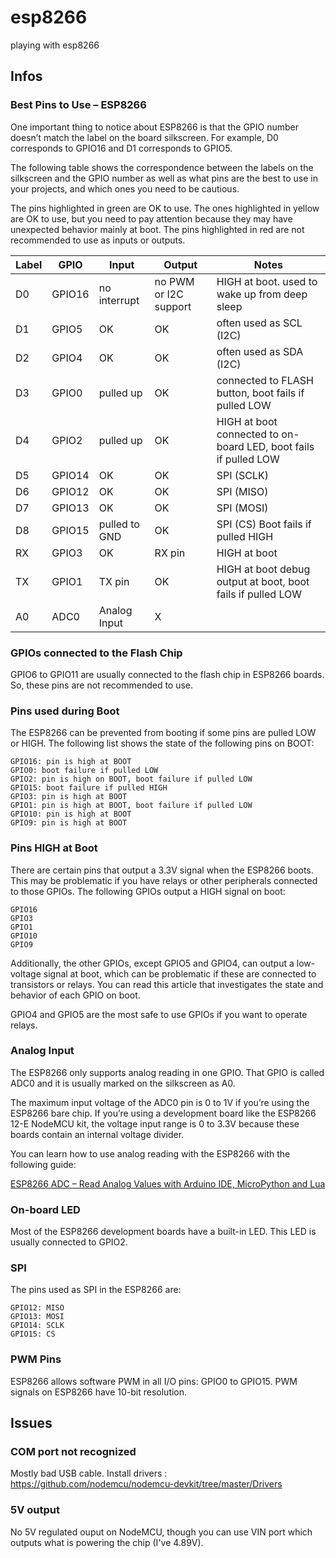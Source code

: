 # esp8266
playing with esp8266

## Infos

### Best Pins to Use – ESP8266

One important thing to notice about ESP8266 is that the GPIO number doesn’t match the label on the board silkscreen. For example, D0 corresponds to GPIO16 and D1 corresponds to GPIO5.

The following table shows the correspondence between the labels on the silkscreen and the GPIO number as well as what pins are the best to use in your projects, and which ones you need to be cautious.

The pins highlighted in green are OK to use. The ones highlighted in yellow are OK to use, but you need to pay attention because they may have unexpected behavior mainly at boot. The pins highlighted in red are not recommended to use as inputs or outputs. 

| Label	| GPIO		| Input			| Output	| Notes |
|-------|-----------|---------------|----|-----|
| D0	| GPIO16	| no interrupt	| no PWM or I2C support	| HIGH at boot. used to wake up from deep sleep |
| D1	| GPIO5		| OK			| OK		| often used as SCL (I2C) |
| D2	| GPIO4		| OK			| OK		| often used as SDA (I2C) |
| D3	| GPIO0		| pulled up		| OK		| connected to FLASH button, boot fails if pulled LOW |
| D4	| GPIO2		| pulled up		| OK		| HIGH at boot connected to on-board LED, boot fails if pulled LOW |
| D5	| GPIO14	| OK			| OK		| SPI (SCLK) |
| D6	| GPIO12	| OK			| OK		| SPI (MISO) |
| D7	| GPIO13	| OK			| OK		| SPI (MOSI) |
| D8	| GPIO15	| pulled to GND	| OK		| SPI (CS) Boot fails if pulled HIGH |
| RX	| GPIO3		| OK			| RX pin	| HIGH at boot |
| TX	| GPIO1		| TX pin		| OK		| HIGH at boot debug output at boot, boot fails if pulled LOW |
| A0	| ADC0		| Analog Input	| X|  		|


### GPIOs connected to the Flash Chip

GPIO6 to GPIO11 are usually connected to the flash chip in ESP8266 boards. So, these pins are not recommended to use. 


### Pins used during Boot

The ESP8266 can be prevented from booting if some pins are pulled LOW or HIGH. The following list shows the state of the following pins on BOOT:

    GPIO16: pin is high at BOOT
    GPIO0: boot failure if pulled LOW
    GPIO2: pin is high on BOOT, boot failure if pulled LOW
    GPIO15: boot failure if pulled HIGH
    GPIO3: pin is high at BOOT
    GPIO1: pin is high at BOOT, boot failure if pulled LOW
    GPIO10: pin is high at BOOT
    GPIO9: pin is high at BOOT


### Pins HIGH at Boot

There are certain pins that output a 3.3V signal when the ESP8266 boots. This may be problematic if you have relays or other peripherals connected to those GPIOs. The following GPIOs output a HIGH signal on boot:

    GPIO16
    GPIO3
    GPIO1
    GPIO10
    GPIO9

Additionally, the other GPIOs, except GPIO5 and GPIO4, can output a low-voltage signal at boot, which can be problematic if these are connected to transistors or relays. You can read this article that investigates the state and behavior of each GPIO on boot.

GPIO4 and GPIO5 are the most safe to use GPIOs if you want to operate relays.


### Analog Input

The ESP8266 only supports analog reading in one GPIO. That GPIO is called ADC0 and it is usually marked on the silkscreen as A0.

The maximum input voltage of the ADC0 pin is 0 to 1V if you’re using the ESP8266 bare chip. If you’re using a development board like the ESP8266 12-E NodeMCU kit, the voltage input range is 0 to 3.3V because these boards contain an internal voltage divider.

You can learn how to use analog reading with the ESP8266 with the following guide:

[ESP8266 ADC – Read Analog Values with Arduino IDE, MicroPython and Lua](https://randomnerdtutorials.com/esp8266-adc-reading-analog-values-with-nodemcu/)


### On-board LED

Most of the ESP8266 development boards have a built-in LED. This LED is usually connected to GPIO2.


### SPI

The pins used as SPI in the ESP8266 are:

    GPIO12: MISO
    GPIO13: MOSI
    GPIO14: SCLK
    GPIO15: CS


### PWM Pins

ESP8266 allows software PWM in all I/O pins: GPIO0 to GPIO15. PWM signals on ESP8266 have 10-bit resolution.

## Issues

### COM port not recognized

Mostly bad USB cable.
Install drivers : https://github.com/nodemcu/nodemcu-devkit/tree/master/Drivers

### 5V output

No 5V regulated ouput on NodeMCU, though you can use VIN port which outputs what is powering the chip (I've 4.89V).
